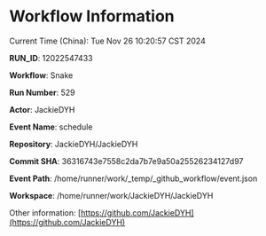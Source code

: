 # Workflow Information

Current Time (China): Tue Nov 26 10:20:57 CST 2024  

**RUN_ID**: 12022547433  

**Workflow**: Snake  

**Run Number**: 529  

**Actor**: JackieDYH  

**Event Name**: schedule  

**Repository**: JackieDYH/JackieDYH  

**Commit SHA**: 36316743e7558c2da7b7e9a50a25526234127d97  

**Event Path**: /home/runner/work/_temp/_github_workflow/event.json  

**Workspace**: /home/runner/work/JackieDYH/JackieDYH  

Other information: [https://github.com/JackieDYH](https://github.com/JackieDYH)
